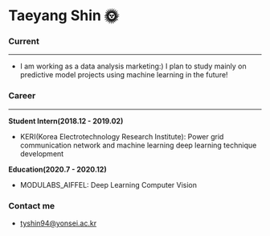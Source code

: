 # Taeyang Shin 🌞

### Current
---
- I am working as a data analysis marketing:) I plan to study mainly on predictive model projects using machine learning in the future!

### Career
___
**Student Intern(2018.12 - 2019.02)**
- KERI(Korea Electrotechnology Research Institute): Power grid communication network and machine learning deep learning technique development

**Education(2020.7 - 2020.12)**
- MODULABS_AIFFEL: Deep Learning Computer Vision

### Contact me
- tyshin94@yonsei.ac.kr
